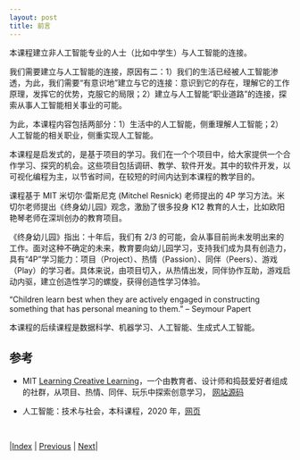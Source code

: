 ```yaml
---
layout: post
title: 前言
---
```


本课程建立非人工智能专业的人士（比如中学生）与人工智能的连接。

我们需要建立与人工智能的连接，原因有二：1）我们的生活已经被人工智能渗透，为此，我们需要“有意识地”建立与它的连接：意识到它的存在，理解它的工作原理，发挥它的优势，克服它的局限；2）建立与人工智能“职业道路”的连接，探索从事人工智能相关事业的可能。

为此，本课程内容包括两部分：1）生活中的人工智能，侧重理解人工智能；2）人工智能的相关职业，侧重实现人工智能。

本课程是启发式的，是基于项目的学习。我们在一个个项目中，给大家提供一个合作学习、探究的机会。这些项目包括调研、教学、软件开发。其中的软件开发，以可视化编程为主，以节省时间，在较短的时间内达到本课程的教学目的。

课程基于 MIT 米切尔·雷斯尼克 (Mitchel Resnick) 老师提出的 4P 学习方法。米切尔老师提出《终身幼儿园》观念，激励了很多投身 K12 教育的人士，比如欧阳艳琴老师在深圳创办的教育项目。

《终身幼儿园》指出：十年后，我们有 2/3 的可能，会从事目前尚未发明出来的工作。面对这种不确定的未来，教育要向幼儿园学习，支持我们成为具有创造力，具有“4P”学习能力：项目（Project）、热情（Passion）、同伴（Peers）、游戏（Play）的学习者。具体来说，由项目切入，从热情出发，同伴协作互助，游戏启动内驱，建立创造性学习的螺旋，获得创造性学习体验。

“Children learn best when they are actively engaged in constructing something that has
personal meaning to them.”
	        – Seymour Papert

本课程的后续课程是数据科学、机器学习、人工智能、生成式人工智能。

## 参考

- MIT [Learning Creative Learning](https://lcl.media.mit.edu/)，一个由教育者、设计师和捣鼓爱好者组成的社群，从项目、热情、同伴、玩乐中探索创意学习， [网站源码](https://github.com/mitmedialab/lcl)

- 人工智能：技术与社会，本科课程，2020 年，[网页](https://yishuai.github.io/dl)

<br/>

|[Index](./) | [Previous](./) | [Next](2-framework)|
